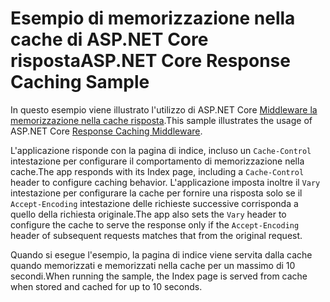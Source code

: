 # <a name="aspnet-core-response-caching-sample"></a><span data-ttu-id="fd8f6-101">Esempio di memorizzazione nella cache di ASP.NET Core risposta</span><span class="sxs-lookup"><span data-stu-id="fd8f6-101">ASP.NET Core Response Caching Sample</span></span>

<span data-ttu-id="fd8f6-102">In questo esempio viene illustrato l'utilizzo di ASP.NET Core [Middleware la memorizzazione nella cache risposta](https://docs.microsoft.com/aspnet/core/performance/caching/middleware).</span><span class="sxs-lookup"><span data-stu-id="fd8f6-102">This sample illustrates the usage of ASP.NET Core [Response Caching Middleware](https://docs.microsoft.com/aspnet/core/performance/caching/middleware).</span></span>

<span data-ttu-id="fd8f6-103">L'applicazione risponde con la pagina di indice, incluso un `Cache-Control` intestazione per configurare il comportamento di memorizzazione nella cache.</span><span class="sxs-lookup"><span data-stu-id="fd8f6-103">The app responds with its Index page, including a `Cache-Control` header to configure caching behavior.</span></span> <span data-ttu-id="fd8f6-104">L'applicazione imposta inoltre il `Vary` intestazione per configurare la cache per fornire una risposta solo se il `Accept-Encoding` intestazione delle richieste successive corrisponda a quello della richiesta originale.</span><span class="sxs-lookup"><span data-stu-id="fd8f6-104">The app also sets the `Vary` header to configure the cache to serve the response only if the `Accept-Encoding` header of subsequent requests matches that from the original request.</span></span>

<span data-ttu-id="fd8f6-105">Quando si esegue l'esempio, la pagina di indice viene servita dalla cache quando memorizzati e memorizzati nella cache per un massimo di 10 secondi.</span><span class="sxs-lookup"><span data-stu-id="fd8f6-105">When running the sample, the Index page is served from cache when stored and cached for up to 10 seconds.</span></span>
